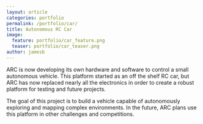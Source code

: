 ```yaml
---
layout: article
categories: portfolio
permalink: /portfolio/car/
title: Autonomous RC Car
image:
  feature: portfolio/car_feature.png
  teaser: portfolio/car_teaser.png
author: jamesb
---
```

ARC is now developing its own hardware and software to control a small autonomous vehicle. This platform started as an off the shelf RC car, but ARC has now replaced nearly all the electronics in order to create a robust platform for testing and future projects.

The goal of this project is to build a vehicle capable of autonomously exploring and mapping complex environments. In the future, ARC plans use this platform in other challenges and competitions.
